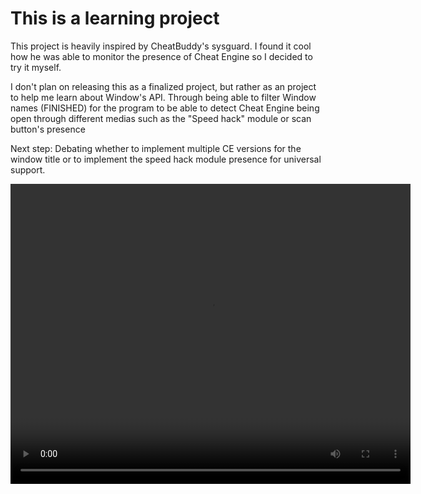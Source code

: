 # This is a learning project
This project is heavily inspired by CheatBuddy's sysguard. I found it cool how he was able to monitor the presence of Cheat Engine so I decided to try it myself.

I don't plan on releasing this as a finalized project, but rather as an project to help me learn about Window's API.
Through being able to filter Window names (FINISHED) for the program to be able to detect Cheat Engine being open through different medias such as the "Speed hack" module or scan button's presence

Next step: Debating whether to implement multiple CE versions for the window title or to implement the speed hack module presence for universal support.

<video width="640" height="480" controls>
  <source src="previews\preview.mp4" type="video/mp4">
  Your browser does not support the video tag.
</video>
